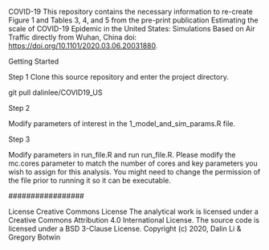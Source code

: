 COVID-19
This repository contains the necessary information to re-create Figure 1 and Tables 3, 4, and 5 from the pre-print publication Estimating the scale of COVID-19 Epidemic in the United States: Simulations Based on Air Traffic directly from Wuhan, China doi: https://doi.org/10.1101/2020.03.06.20031880.

Getting Started

Step 1
Clone this source repository and enter the project directory.

git pull dalinlee/COVID19_US

Step 2

Modify parameters of interest in the 1_model_and_sim_params.R file. 

Step 3

Modify parameters in run_file.R and run run_file.R.  Please modify the mc.cores parameter to match the number of cores and key parameters you wish to assign for this analysis. You might need to change the permission of the file prior to running it so it can be executable.



#################

License
Creative Commons License
The analytical work is licensed under a Creative Commons Attribution 4.0 International License. The source code is licensed under a BSD 3-Clause License. Copyright (c) 2020, Dalin Li & Gregory Botwin
